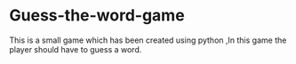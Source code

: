 # Guess-the-word-game
This is a small game which has been created using python ,In this game the player should have to guess a word.

